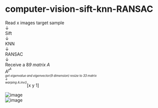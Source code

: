 # computer-vision-sift-knn-RANSAC

Read x images target sample  
↓  
Sift  
↓  
KNN  
↓  
RANSAC  
↓  
Receive a 8*9 matrix A  
A<sup>t<sup>*A  
get eigenvalue and eigenvector(9 dimension) resize to 3*3 matrix  
↓  
warping A.inv()*[x y 1]  

![image](https://raw.githubusercontent.com/frank83413/computer-vision-sift-knn-RANSAC/master/img/output.jpg)  
![image](https://raw.githubusercontent.com/frank83413/computer-vision-sift-knn-RANSAC/master/img/output2.jpg)  
